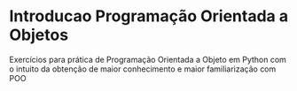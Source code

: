 # Introducao Programação Orientada a Objetos

Exercícios para prática de Programação Orientada a Objeto em Python com o intuito da obtenção de maior conhecimento e maior familiarização com POO
